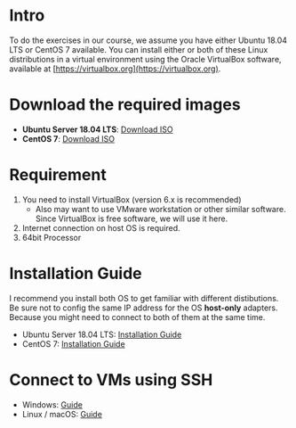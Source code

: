 # Intro
To do the exercises in our course, we assume you have either Ubuntu 18.04 LTS or CentOS 7 available. You can install either or both of these Linux distributions in a virtual environment using the Oracle VirtualBox software, available at [https://virtualbox.org](https://virtualbox.org).

# Download the required images
- **Ubuntu Server 18.04 LTS**: [Download ISO](https://releases.ubuntu.com/18.04/ubuntu-18.04.6-live-server-amd64.iso)
- **CentOS 7**: [Download ISO](http://mirrors.standaloneinstaller.com/centos/7.9.2009/isos/x86_64/CentOS-7-x86_64-NetInstall-2009.iso)


# Requirement
1. You need to install VirtualBox (version 6.x is recommended)
    - Also may want to use VMware workstation or other similar software. Since VirtualBox is free software, we will use it here.
2. Internet connection on host OS is required.
3. 64bit Processor

# Installation Guide
I recommend you install both OS to get familiar with different distibutions. Be sure not to config the same IP address for the OS **host-only** adapters. Because you might need to connect to both of them at the same time.
- Ubuntu Server 18.04 LTS: [Installation Guide](UBUNTU-README.md)
- CentOS 7: [Installation Guide](CENTOS-README.md)

# Connect to VMs using SSH
- Windows: [Guide](SSH-README.md#windows-os)
- Linux / macOS: [Guide](SSH-README.md#linux--macos)